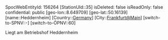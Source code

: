 ﻿---
location: [50.16139,8.649709]
type: Station
tags:
- geo/Station

---
SpocWebEntityId: 156264
[StationUId::35]
isDeleted: false
isReadOnly: false
confidential: public
[geo-lon::8.649709]
[geo-lat::50.16139]
[name::Heddernheim]
[Country::[Germany](geo/Continent/Europe/Germany.md)]
[City::[Frankfurt@Main](geo/Continent/Europe/Germany/Hessen/Frankfurt@Main.md)]
[switch-to-SPNV::-]
[switch-to-ÖPNV::60]

Liegt am Betriebshof Heddernheim
